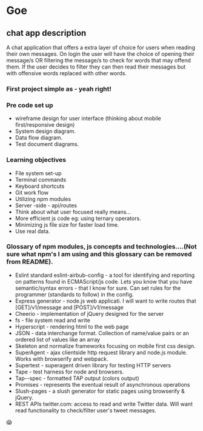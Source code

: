 # Goe

## chat app description

A chat application that offers a extra layer of choice for users when reading their own messages. On login the user will have the choice of opening their message/s OR filtering the message/s to check for words that may offend them. If the user decides to filter they can then read their messages but with offensive words replaced with other words.

### First project simple as - yeah right!

### Pre code set up

* wireframe design for user interface (thinking about mobile first/responsive design)
* System design diagram.
* Data flow diagram.
* Test document diagrams.

### Learning objectives

* File system set-up
* Terminal commands
* Keyboard shortcuts
* Git work flow
* Utilizing npm modules
* Server -side - api/routes
* Think about what user focused really means...
* More efficient js code eg: using ternary operators.
* Minimizing js file size for faster load time.
* Use real data.

### Glossary of npm modules, js concepts and technologies....(Not sure what npm's I am using and this glossary can be removed from README).

* Eslint standard eslint-airbub-config - a tool for identifying and reporting on patterns found in
ECMAScript/js code. Lets you know that you have semantic/syntax errors - that I know for sure. Can set rules for the programmer (standards to follow) in the config.
* Express generator - node.js web applicati. I will want to write routes that [GET]/v1/message and [POST]/v1/message
* Cheerio - implementation of jQuery designed for the server
* fs - file system read and write
* Hyperscript - rendering html to the web page
* JSON - data interchange format. Collection of name/value pairs or an ordered list of values like an array
* Skeleton and normalize frameworks focusing on mobile first css design.
* SuperAgent - ajax clientside http request library and node.js module. Works with browserify and webpack.
* Supertest - superagent driven library for testing HTTP servers
* Tape - test harness for node and browsers.
* Tap--spec - formatted TAP output (colors output)
* Promises - represents the eventual result of asynchronous operations
* Slush-pages - a slush generator for static pages using browserify & jQuery.
* REST APIs twitter.com: access to read and write Twitter data. Will want read functionality to check/filter user's tweet messages.

:scream:
